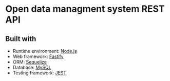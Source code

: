 # Open data managment system REST API

## Built with

- Runtime environment: [Node.js](https://nodejs.org/)
- Web framework: [Fastify](https://www.fastify.io/)
- ORM: [Sequelize](https://sequelize.org/)
- Database: [MySQL](https://www.mysql.com/)
- Testing framework: [JEST](https://jestjs.io/)
